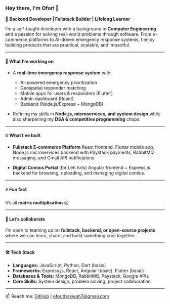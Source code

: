 ### Hey there, I'm Ofori 👋

🚀 **Backend Developer | Fullstack Builder | Lifelong Learner**

I’m a self-taught developer with a background in **Computer Engineering** and a passion for solving real-world problems through software. From e-commerce platforms to AI-driven emergency response systems, I enjoy building products that are practical, scalable, and impactful.

---

#### 🔭 What I’m working on

* A **real-time emergency response system** with:

  * AI-powered emergency prioritization
  * Geospatial responder matching
  * Mobile apps for users & responders (Flutter)
  * Admin dashboard (React)
  * Backend (Node.js/Express + MongoDB)

* Refining my skills in **Node.js, microservices, and system design** while also sharpening my **DSA & competitive programming** chops.

---

#### 💡 What I’ve built

* **Fullstack E-commerce Platform**
  React frontend, Flutter mobile app, Node.js microservices backend with Paystack payments, RabbitMQ messaging, and Gmail API notifications.

* **Digital Comics Portal** (for Leti Arts)
  Angular frontend + Express.js backend for browsing, uploading, and managing digital comics.

---

#### ⚡ Fun fact

It’s all **matrix multiplication** 😉

---

#### 🤝 Let’s collaborate

I’m open to teaming up on **fullstack, backend, or open-source projects** where we can learn, share, and build something cool together.

---

#### 🛠️ Tech Stack

* **Languages:** JavaScript, Python, Dart (basic)
* **Frameworks:** Express.js, React, Angular (basic), Flutter (basic)
* **Databases & Tools:** MongoDB, RabbitMQ, Paystack, Google APIs
* **Core Skills:** System design, problem solving, project collaboration

---

📫 Reach me: [GitHub](https://github.com/Ofori01) | [oforidarkwah7@gmail.com](mailto:oforidarkwah7@gmail.com)

